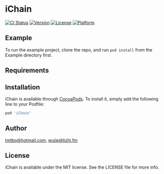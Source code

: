 # iChain

[![CI Status](https://img.shields.io/travis/tmtbo@hotmail.com/iChain.svg?style=flat)](https://travis-ci.org/tmtbo@hotmail.com/iChain)
[![Version](https://img.shields.io/cocoapods/v/iChain.svg?style=flat)](https://cocoapods.org/pods/iChain)
[![License](https://img.shields.io/cocoapods/l/iChain.svg?style=flat)](https://cocoapods.org/pods/iChain)
[![Platform](https://img.shields.io/cocoapods/p/iChain.svg?style=flat)](https://cocoapods.org/pods/iChain)

## Example

To run the example project, clone the repo, and run `pod install` from the Example directory first.

## Requirements

## Installation

iChain is available through [CocoaPods](https://cocoapods.org). To install
it, simply add the following line to your Podfile:

```ruby
pod 'iChain'
```

## Author

tmtbo@hotmail.com, wujie@lizhi.fm

## License

iChain is available under the MIT license. See the LICENSE file for more info.
